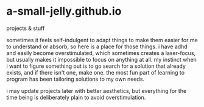 # a-small-jelly.github.io
projects &amp; stuff

sometimes it feels self-indulgent to adapt things to make them easier for me to understand or absorb, so here is a place for those things.  i have adhd and easily become overstimulated, which sometimes creates a laser-focus, but usually makes it impossible to focus on anything at all. my instinct when i want to figure something out is to go search for a solution that already exists, and if there isn't one, make one. the most fun part of learning to program has been tailoring solutions to my own needs.

i may update projects later with better aesthetics, but everything for the time being is deliberately plain to avoid overstimulation.
